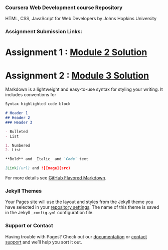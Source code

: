 ### Coursera Web Development course Repository
HTML, CSS, JavaScript for Web Developers by Johns Hopkins University
### Assignment Submission Links:
# Assignment 1 : [Module 2 Solution](https://aditi-singh21.github.io/Web_Development_Coursera/mod2_solution/)
# Assignment 2 : [Module 3 Solution](https://aditi-singh21.github.io/Web_Development_Coursera/mod3_solution/)

Markdown is a lightweight and easy-to-use syntax for styling your writing. It includes conventions for

```markdown
Syntax highlighted code block

# Header 1
## Header 2
### Header 3

- Bulleted
- List

1. Numbered
2. List

**Bold** and _Italic_ and `Code` text

[Link](url) and ![Image](src)
```

For more details see [GitHub Flavored Markdown](https://guides.github.com/features/mastering-markdown/).

### Jekyll Themes

Your Pages site will use the layout and styles from the Jekyll theme you have selected in your [repository settings](https://github.com/ADITI-SINGH21/Web_Development_Coursera/settings). The name of this theme is saved in the Jekyll `_config.yml` configuration file.

### Support or Contact

Having trouble with Pages? Check out our [documentation](https://help.github.com/categories/github-pages-basics/) or [contact support](https://github.com/contact) and we’ll help you sort it out.
